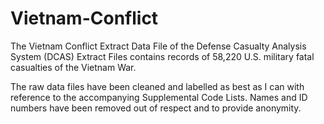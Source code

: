 # Vietnam-Conflict
The Vietnam Conflict Extract Data File of the Defense Casualty Analysis System (DCAS) Extract Files contains records of 58,220 U.S. military fatal casualties of the Vietnam War. 

The raw data files have been cleaned and labelled as best as I can with reference to the accompanying Supplemental Code Lists. Names and ID numbers have been removed out of respect and to provide anonymity.
